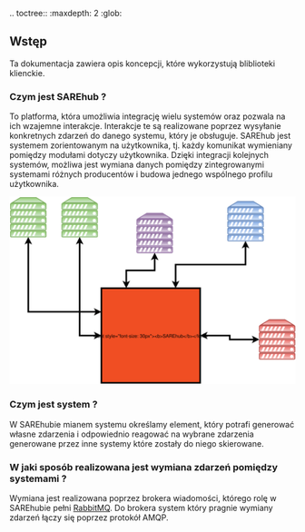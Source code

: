 .. toctree::
   :maxdepth: 2
   :glob:

## Wstęp

Ta dokumentacja zawiera opis koncepcji, 
które wykorzystują bliblioteki klienckie.

### Czym jest SAREhub ?
 To platforma, która umożliwia integrację wielu systemów oraz pozwala na ich wzajemne interakcje.
 Interakcje te są realizowane poprzez wysyłanie konkretnych zdarzeń do danego systemu, który je obsługuje. 
 SAREhub jest systemem zorientowanym na użytkownika, tj. każdy komunikat wymieniany pomiędzy modułami dotyczy użytkownika.
 Dzięki integracji kolejnych systemów, możliwa jest wymiana danych pomiędzy zintegrowanymi systemami różnych producentów i budowa jednego 
 wspólnego profilu użytkownika. 
 
 ![SAREhubPlatformOverview](assets/img/diagrams/SAREhubPlatformOverview.svg)
 
### Czym jest system ?
 W SAREhubie mianem systemu określamy element, który potrafi generować własne zdarzenia i odpowiednio reagować na wybrane
   zdarzenia generowane przez inne systemy które zostały do niego skierowane. 
   
### W jaki sposób realizowana jest wymiana zdarzeń pomiędzy systemami ?
Wymiana jest realizowana poprzez brokera wiadomości, którego rolę w SAREhubie pełni [RabbitMQ](http://www.rabbitmq.com/).
 Do brokera system który pragnie wymiany zdarzeń łączy się poprzez protokół AMQP.

 


